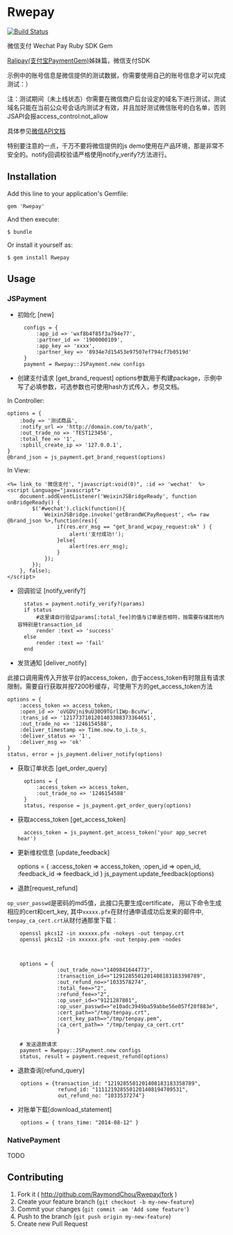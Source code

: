 # Rwepay

[![Build Status](https://travis-ci.org/RaymondChou/Rwepay.svg?branch=master)](https://travis-ci.org/RaymondChou/Rwepay)

 微信支付 Wechat Pay Ruby SDK Gem

 [Ralipay(支付宝PaymentGem)](https://github.com/RaymondChou/ralipay)姊妹篇，微信支付SDK

 示例中的账号信息是微信提供的测试数据，你需要使用自己的账号信息才可以完成测试：）

 注：测试期间（未上线状态）你需要在微信商户后台设定的域名下进行测试，测试域名只能在当前公众号会话内测试才有效，并且加好测试微信账号的白名单，否则JSAPI会报access_control:not_allow

 具体参见[微信API文档](https://mp.weixin.qq.com/htmledition/res/bussiness-course2/wxpay-payment-api.pdf)

 特别要注意的一点，千万不要将微信提供的js demo使用在产品环境，那是非常不安全的。notify回调校验请严格使用notify_verify?方法进行。

## Installation

Add this line to your application's Gemfile:

    gem 'Rwepay'

And then execute:

    $ bundle

Or install it yourself as:

    $ gem install Rwepay

## Usage

### JSPayment

- 初始化 [new]

		configs = {
        	:app_id => 'wxf8b4f85f3a794e77',
        	:partner_id => '1900000109',
        	:app_key => 'xxxx',
        	:partner_key => '8934e7d15453e97507ef794cf7b0519d'
		}
		payment = Rwepay::JSPayment.new configs

- 创建支付请求 [get_brand_request]
options参数用于构建package，示例中写了必填参数，可选参数也可使用hash方式传入，参见文档。

In Controller:

	options = {
        :body => '测试商品',
        :notify_url => 'http://domain.com/to/path',
        :out_trade_no => 'TEST123456',
        :total_fee => '1',
        :spbill_create_ip => '127.0.0.1',
	}
	@brand_json = js_payment.get_brand_request(options)

In View:

	<%= link_to '微信支付', "javascript:void(0)", :id => 'wechat'  %>
	<script Language="javascript">
	    document.addEventListener('WeixinJSBridgeReady', function onBridgeReady() {
	    	$('#wechat').click(function(){
	    		WeixinJSBridge.invoke('getBrandWCPayRequest', <%= raw @brand_json %>,function(res){
					if(res.err_msg == "get_brand_wcpay_request:ok" ) {
						alert('支付成功!');
					}else{
						alert(res.err_msg);
					}
				});
			});
		}, false);
	</script>

- 回调验证 [notify_verify?]

		status = payment.notify_verify?(params)
		if status
			#这里请自行验证params[:total_fee]的值与订单是否相符，按需要存储其他内容特别是transaction_id
			render :text => 'success'
		else
			render :text => 'fail'
		end

- 发货通知 [deliver_notify]

此接口调用需传入开放平台的access_token，由于access_token有时限且有请求限制，需要自行获取并按7200秒缓存，可使用下方的get_access_token方法

	options = {
		:access_token => access_token,
		:open_id => 'oVGDVjni9uU30O9TGrlIWp-BcuYw',
		:trans_id => '1217737101201403308373364651',
		:out_trade_no => '1246154588',
		:deliver_timestamp => Time.now.to_i.to_s,
		:deliver_status => '1',
		:deliver_msg => 'ok'
	}
	status, error = js_payment.deliver_notify(options)

- 获取订单状态 [get_order_query]

		options = {
			:access_token => access_token,
	    	:out_trade_no => '1246154588'
		}
		status, response = js_payment.get_order_query(options)
	
- 获取access_token [get_access_token]

		access_token = js_payment.get_access_token('your app_secret hear')

- 更新维权信息 [update_feedback]

    options = {
            :access_token => access_token,
            :open_id      => open_id,
            :feedback_id  => feedback_id
    }
    js_payment.update_feedback(options)
    
- 退款[request_refund]

`op_user_passwd`是密码的md5值，此接口先要生成certificate， 用以下命令生成相应的cert和cert_key, 其中`xxxxx.pfx`在财付通申请成功后发来的邮件中, `tenpay_ca_cert.crt`从财付通那里下载：

	 	openssl pkcs12 -in xxxxxx.pfx -nokeys -out tenpay.crt
	 	openssl pkcs12 -in xxxxxx.pfx -out tenpay.pem -nodes 
	 	


		options = {
 					:out_trade_no=>"1409841644773",
 					:transaction_id=>"1291285501201408183183398789",
 					:out_refund_no=>"1033578274",
 					:total_fee=>"2",
 					:refund_fee=>"2",
 					:op_user_id=>"9121287801",
 					:op_user_passwd=>"e10adc3949ba59abbe56e057f20f883e",
 					:cert_path=>"/tmp/tenpay.crt",
 					:cert_key_path=>"/tmp/tenpay.pem",
 					:ca_cert_path=> "/tmp/tenpay_ca_cert.crt"
 					}
 					
 		# 发送退款请求
 		payment = Rwepay::JSPayment.new configs
 		status, result = payment.request_refund(options)
 					
 - 退款查询[refund_query]
 
 		options = {transaction_id: "1219285501201408183183358789", 
 					refund_id: "1111219285501201408194709531", 
 					out_refund_no: "1033537274"}
 					
 - 对账单下载[download_statement]
 
 		options = { trans_time: "2014-08-12" }
### NativePayment

  TODO

## Contributing

1. Fork it ( http://github.com/RaymondChou/Rwepay/fork )
2. Create your feature branch (`git checkout -b my-new-feature`)
3. Commit your changes (`git commit -am 'Add some feature'`)
4. Push to the branch (`git push origin my-new-feature`)
5. Create new Pull Request
